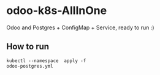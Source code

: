 # odoo-k8s-AllInOne
Odoo and Postgres + ConfigMap + Service, ready to run :)

## How to run
<code>kubectl --namespace <namespace> apply -f odoo-postgres.yml</code>
